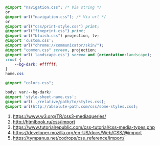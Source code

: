 

```CSS
@import "navigation.css"; /* Via string */
or
@import url("navigation.css"); /* Via url */
or
@import url("css/print-style.css") print;
@import url("fineprint.css") print;
@import url("bluish.css") projection, tv;
@import 'custom.css';
@import url("chrome://communicator/skin/");
@import "common.css" screen, projection;
@import url('landscape.css') screen and (orientation:landscape);
:root {
    --bg-dark: #ffffff;
}
home.css

@import "colors.css";

body: var(--bg-dark)
@import 'style-sheet-name.css';
@import url(../relative/path/to/styles.css);
@import url(http://absolute-path.com/css/some-styles.css);
```


1. https://www.w3.org/TR/css3-mediaqueries/
2. http://htmlbook.ru/css/import
3. https://www.tutorialrepublic.com/css-tutorial/css-media-types.php
4. https://developer.mozilla.org/en-US/docs/Web/CSS/@import
5. https://tympanus.net/codrops/css_reference/import/